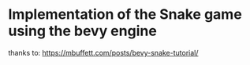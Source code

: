 # Implementation of the Snake game using the bevy engine

thanks to: https://mbuffett.com/posts/bevy-snake-tutorial/

